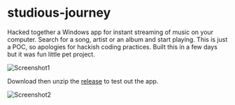 # studious-journey
Hacked together a Windows app for instant streaming of music on your computer. Search for a song, artist or an album and start playing.
This is just a POC, so apologies for hackish coding practices. Built this in a few days but it was fun little pet project.

![Screenshot1](https://user-images.githubusercontent.com/25904133/42291263-4216fd02-7fe8-11e8-94d7-a656d58cae2a.png) 

Download then unzip the [release](https://github.com/sajalverma17/studious-journey/releases/tag/1.1) to test out the app.

![Screenshot2](https://user-images.githubusercontent.com/25904133/42291301-7b95250e-7fe8-11e8-9f91-d35277296d6d.png)
